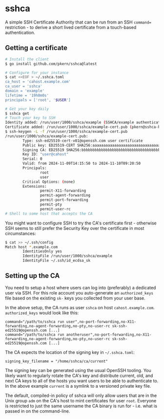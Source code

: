 # sshca

A simple SSH Certificate Authority that can be run from an SSH `command=`
restriction - to derive a short lived certificate from a touch-based
authentication.

## Getting a certificate

```sh
# Install the client
$ go install github.com/pkern/sshca@latest
```

```sh
# Configure for your instance
$ cat <<EOF > ~/.sshca.toml
ca_host = 'cahost.example.com'
ca_user = 'sshca'
domain = 'example'
lifetime = '19h0m0s'
principals = ['root', '$USER']
```

```sh
# Get your key daily
$ sshca get
# Touch your key to SSH
Identity added: /run/user/1000/sshca/example (SSHCA/example authentication key (2024-11-06 20:42:57.164289438))
Certificate added: /run/user/1000/sshca/example-cert.pub (pkern@sshca-host)
$ ssh-keygen -L -f /run/user/1000/sshca/example-cert.pub
/run/user/1000/sshca/example-cert.pub:
        Type: ssh-ed25519-cert-v01@openssh.com user certificate
        Public key: ED25519-CERT SHA256:aaaaaaaaaaaaaaaaaaaaaaaaaaaaaaaaaaaaaaaaaaa
        Signing CA: ED25519 SHA256:bbbbbbbbbbbbbbbbbbbbbbbbbbbbbbbbbbbbbbbbbbb (using ssh-ed25519)
        Key ID: "user@cahost"
        Serial: 0
        Valid: from 2024-11-09T14:15:50 to 2024-11-10T09:20:50
        Principals:
                root
                user
        Critical Options: (none)
        Extensions:
                permit-X11-forwarding
                permit-agent-forwarding
                permit-port-forwarding
                permit-pty
                permit-user-rc
# Shell to some host that accepts the CA
```

You might want to configure SSH to try the CA's certificate first - otherwise
SSH seems to still prefer the Security Key over the certificate in most
circumstances:

```sh
$ cat >> ~/.ssh/config
Match host *.example.com
        IdentitiesOnly yes
        IdentityFile /run/user/1000/sshca/example
        IdentityFile ~/.ssh/id_ecdsa_sk
```

## Setting up the CA

You need to setup a host where users can log into (preferably) a dedicated user
via SSH. For this role account you auto-generate an `authorized_keys` file
based on the existing `sk-` keys you collected from your user base.

In the above setup, the CA runs as user `sshca` on host `cahost.example.com`.
`authorized_keys` would look like this:

```
command="/path/to/sshca run user",no-port-forwarding,no-X11-forwarding,no-agent-forwarding,no-pty,no-user-rc sk-ssh-ed25519@openssh.com [...]
command="/path/to/sshca run anotheruser",no-port-forwarding,no-X11-forwarding,no-agent-forwarding,no-pty,no-user-rc sk-ssh-ed25519@openssh.com [...]
```

The CA expects the location of the signing key in `~/.sshca.toml`:

```
signing_key_filename = "/home/sshca/ca/current"
```

The signing key can be generated using the usual OpenSSH tooling. You likely
want to regularly rotate the CA's key and distribute current, old, and next CA
keys to all of the hosts you want users to be able to authenticate to.  In the
above example `current` is a symlink to a versioned private key file.

The default, compiled-in policy of sshca will only allow users that are in the
Unix group `adm` on the CA's host to mint certificates for user `root`.
Everyone is restricted to just the same username the CA binary is run for -
i.e. what is passed in on the command-line.
